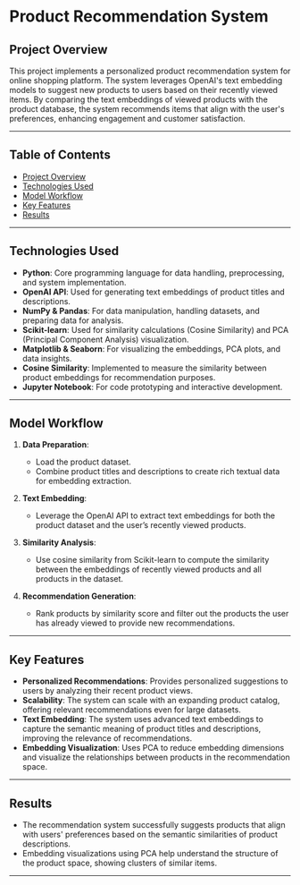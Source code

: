 

# Product Recommendation System


## Project Overview

This project implements a personalized product recommendation system for online shopping platform. The system leverages OpenAI's text embedding models to suggest new products to users based on their recently viewed items. By comparing the text embeddings of viewed products with the product database, the system recommends items that align with the user's preferences, enhancing engagement and customer satisfaction.

---

## Table of Contents

- [Project Overview](#project-overview)
- [Technologies Used](#technologies-used)
- [Model Workflow](#model-workflow)
- [Key Features](#key-features)
- [Results](#results)
---

## Technologies Used

- **Python**: Core programming language for data handling, preprocessing, and system implementation.
- **OpenAI API**: Used for generating text embeddings of product titles and descriptions.
- **NumPy & Pandas**: For data manipulation, handling datasets, and preparing data for analysis.
- **Scikit-learn**: Used for similarity calculations (Cosine Similarity) and PCA (Principal Component Analysis) visualization.
- **Matplotlib & Seaborn**: For visualizing the embeddings, PCA plots, and data insights.
- **Cosine Similarity**: Implemented to measure the similarity between product embeddings for recommendation purposes.
- **Jupyter Notebook**: For code prototyping and interactive development.

---

## Model Workflow

1. **Data Preparation**:
   - Load the product dataset.
   - Combine product titles and descriptions to create rich textual data for embedding extraction.

2. **Text Embedding**:
   - Leverage the OpenAI API to extract text embeddings for both the product dataset and the user’s recently viewed products.
   
3. **Similarity Analysis**:
   - Use cosine similarity from Scikit-learn to compute the similarity between the embeddings of recently viewed products and all products in the dataset.

4. **Recommendation Generation**:
   - Rank products by similarity score and filter out the products the user has already viewed to provide new recommendations.

---

## Key Features

- **Personalized Recommendations**: Provides personalized suggestions to users by analyzing their recent product views.
- **Scalability**: The system can scale with an expanding product catalog, offering relevant recommendations even for large datasets.
- **Text Embedding**: The system uses advanced text embeddings to capture the semantic meaning of product titles and descriptions, improving the relevance of recommendations.
- **Embedding Visualization**: Uses PCA to reduce embedding dimensions and visualize the relationships between products in the recommendation space.

---

## Results

- The recommendation system successfully suggests products that align with users' preferences based on the semantic similarities of product descriptions.
- Embedding visualizations using PCA help understand the structure of the product space, showing clusters of similar items.

---


